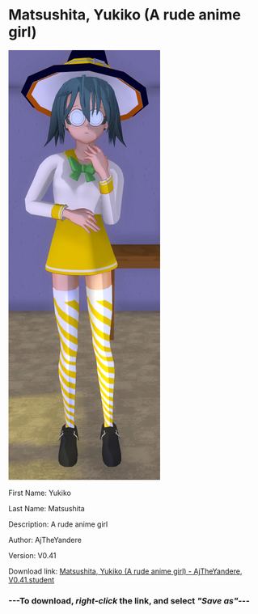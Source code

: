 # Matsushita, Yukiko (A rude anime girl)

<img src = "https://raw.githubusercontent.com/Arbiter1223/Daigaku-Gurashi-Custom-Students/master/Students/Files/Matsushita%2C%20Yukiko%20(A%20rude%20anime%20girl).png">

First Name: Yukiko

Last Name: Matsushita

Description: A rude anime girl

Author: AjTheYandere

Version: V0.41

Download link: <a href="https://raw.githubusercontent.com/Arbiter1223/Daigaku-Gurashi-Custom-Students/master/Students/Files/Matsushita%2C%20Yukiko%20(A%20rude%20anime%20girl)%20-%20AjTheYandere%2C%20V0.41.student">Matsushita, Yukiko (A rude anime girl) - AjTheYandere, V0.41.student</a>

### ---**To download, _right-click_ the link, and select _"Save as"_**---
